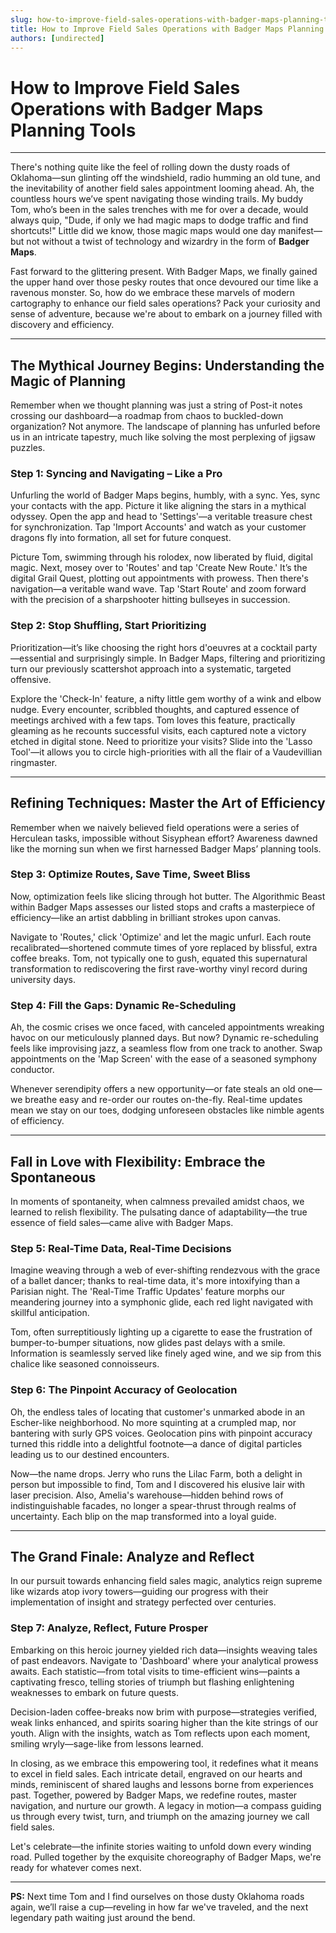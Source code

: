```yaml
---
slug: how-to-improve-field-sales-operations-with-badger-maps-planning-tools
title: How to Improve Field Sales Operations with Badger Maps Planning Tools
authors: [undirected]
---
```



# How to Improve Field Sales Operations with Badger Maps Planning Tools

---

There's nothing quite like the feel of rolling down the dusty roads of Oklahoma—sun glinting off the windshield, radio humming an old tune, and the inevitability of another field sales appointment looming ahead. Ah, the countless hours we’ve spent navigating those winding trails. My buddy Tom, who’s been in the sales trenches with me for over a decade, would always quip, "Dude, if only we had magic maps to dodge traffic and find shortcuts!" Little did we know, those magic maps would one day manifest—but not without a twist of technology and wizardry in the form of **Badger Maps**.

Fast forward to the glittering present. With Badger Maps, we finally gained the upper hand over those pesky routes that once devoured our time like a ravenous monster. So, how do we embrace these marvels of modern cartography to enhance our field sales operations? Pack your curiosity and sense of adventure, because we're about to embark on a journey filled with discovery and efficiency.

---

## The Mythical Journey Begins: Understanding the Magic of Planning

Remember when we thought planning was just a string of Post-it notes crossing our dashboard—a roadmap from chaos to buckled-down organization? Not anymore. The landscape of planning has unfurled before us in an intricate tapestry, much like solving the most perplexing of jigsaw puzzles.

### Step 1: Syncing and Navigating – Like a Pro

Unfurling the world of Badger Maps begins, humbly, with a sync. Yes, sync your contacts with the app. Picture it like aligning the stars in a mythical odyssey. Open the app and head to 'Settings'—a veritable treasure chest for synchronization. Tap 'Import Accounts' and watch as your customer dragons fly into formation, all set for future conquest.

Picture Tom, swimming through his rolodex, now liberated by fluid, digital magic. Next, mosey over to 'Routes' and tap 'Create New Route.' It’s the digital Grail Quest, plotting out appointments with prowess. Then there's navigation—a veritable wand wave. Tap 'Start Route' and zoom forward with the precision of a sharpshooter hitting bullseyes in succession.

### Step 2: Stop Shuffling, Start Prioritizing

Prioritization—it’s like choosing the right hors d'oeuvres at a cocktail party—essential and surprisingly simple. In Badger Maps, filtering and prioritizing turn our previously scattershot approach into a systematic, targeted offensive.

Explore the 'Check-In' feature, a nifty little gem worthy of a wink and elbow nudge. Every encounter, scribbled thoughts, and captured essence of meetings archived with a few taps. Tom loves this feature, practically gleaming as he recounts successful visits, each captured note a victory etched in digital stone. Need to prioritize your visits? Slide into the 'Lasso Tool'—it allows you to circle high-priorities with all the flair of a Vaudevillian ringmaster.

---

## Refining Techniques: Master the Art of Efficiency

Remember when we naively believed field operations were a series of Herculean tasks, impossible without Sisyphean effort? Awareness dawned like the morning sun when we first harnessed Badger Maps’ planning tools. 

### Step 3: Optimize Routes, Save Time, Sweet Bliss

Now, optimization feels like slicing through hot butter. The Algorithmic Beast within Badger Maps assesses our listed stops and crafts a masterpiece of efficiency—like an artist dabbling in brilliant strokes upon canvas. 

Navigate to 'Routes,' click 'Optimize' and let the magic unfurl. Each route recalibrated—shortened commute times of yore replaced by blissful, extra coffee breaks. Tom, not typically one to gush, equated this supernatural transformation to rediscovering the first rave-worthy vinyl record during university days. 

### Step 4: Fill the Gaps: Dynamic Re-Scheduling

Ah, the cosmic crises we once faced, with canceled appointments wreaking havoc on our meticulously planned days. But now? Dynamic re-scheduling feels like improvising jazz, a seamless flow from one track to another. Swap appointments on the 'Map Screen' with the ease of a seasoned symphony conductor. 

Whenever serendipity offers a new opportunity—or fate steals an old one—we breathe easy and re-order our routes on-the-fly. Real-time updates mean we stay on our toes, dodging unforeseen obstacles like nimble agents of efficiency. 

---

## Fall in Love with Flexibility: Embrace the Spontaneous

In moments of spontaneity, when calmness prevailed amidst chaos, we learned to relish flexibility. The pulsating dance of adaptability—the true essence of field sales—came alive with Badger Maps.

### Step 5: Real-Time Data, Real-Time Decisions

Imagine weaving through a web of ever-shifting rendezvous with the grace of a ballet dancer; thanks to real-time data, it's more intoxifying than a Parisian night. The 'Real-Time Traffic Updates' feature morphs our meandering journey into a symphonic glide, each red light navigated with skillful anticipation.

Tom, often surreptitiously lighting up a cigarette to ease the frustration of bumper-to-bumper situations, now glides past delays with a smile. Information is seamlessly served like finely aged wine, and we sip from this chalice like seasoned connoisseurs.

### Step 6: The Pinpoint Accuracy of Geolocation

Oh, the endless tales of locating that customer's unmarked abode in an Escher-like neighborhood. No more squinting at a crumpled map, nor bantering with surly GPS voices. Geolocation pins with pinpoint accuracy turned this riddle into a delightful footnote—a dance of digital particles leading us to our destined encounters.

Now—the name drops. Jerry who runs the Lilac Farm, both a delight in person but impossible to find, Tom and I discovered his elusive lair with laser precision. Also, Amelia's warehouse—hidden behind rows of indistinguishable facades, no longer a spear-thrust through realms of uncertainty. Each blip on the map transformed into a loyal guide.

---

## The Grand Finale: Analyze and Reflect

In our pursuit towards enhancing field sales magic, analytics reign supreme like wizards atop ivory towers—guiding our progress with their implementation of insight and strategy perfected over centuries. 

### Step 7: Analyze, Reflect, Future Prosper

Embarking on this heroic journey yielded rich data—insights weaving tales of past endeavors. Navigate to 'Dashboard' where your analytical prowess awaits. Each statistic—from total visits to time-efficient wins—paints a captivating fresco, telling stories of triumph but flashing enlightening weaknesses to embark on future quests.

Decision-laden coffee-breaks now brim with purpose—strategies verified, weak links enhanced, and spirits soaring higher than the kite strings of our youth. Align with the insights, watch as Tom reflects upon each moment, smiling wryly—sage-like from lessons learned.

In closing, as we embrace this empowering tool, it redefines what it means to excel in field sales. Each intricate detail, engraved on our hearts and minds, reminiscent of shared laughs and lessons borne from experiences past. Together, powered by Badger Maps, we redefine routes, master navigation, and nurture our growth. A legacy in motion—a compass guiding us through every twist, turn, and triumph on the amazing journey we call field sales. 

Let's celebrate—the infinite stories waiting to unfold down every winding road. Pulled together by the exquisite choreography of Badger Maps, we're ready for whatever comes next.

---

**PS:** Next time Tom and I find ourselves on those dusty Oklahoma roads again, we’ll raise a cup—reveling in how far we've traveled, and the next legendary path waiting just around the bend.